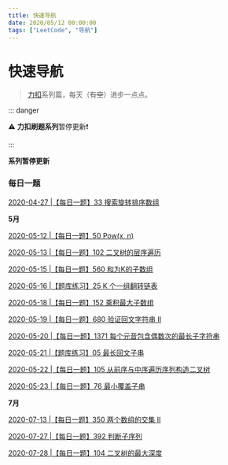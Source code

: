 ```yaml
---
title: 快速导航
date: 2020/05/12 00:00:00
tags: ["LeetCode", "导航"]
---
```


# 快速导航

<ClientOnly>
  <display-bar :displayData="$frontmatter"></display-bar>
</ClientOnly>

> [力扣](https://leetcode-cn.com/)系列篇，每天（~~有空~~）进步一点点。

::: danger

⚠️  **力扣刷题系列**暂停更新❗️

:::

**系列暂停更新**

### 每日一题

<a href="/blog/leetcode/js/exercises-33.html" target="_blank">2020-04-27 |【每日一题】33 搜索旋转排序数组</a>

**5月**

<a href="/blog/leetcode/js/exercises-50.html" target="_blank">2020-05-12 |【每日一题】50 Pow(x, n)</a>

<a href="/blog/leetcode/js/exercises-102.html" target="_blank">2020-05-13 |【每日一题】102 二叉树的层序遍历</a>

<a href="/blog/leetcode/js/exercises-560.html" target="_blank">2020-05-15 |【每日一题】560 和为K的子数组</a>

<a href="/blog/leetcode/js/exercises-25.html" target="_blank">2020-05-16 |【题库练习】25 K 个一组翻转链表</a>

<a href="/blog/leetcode/js/exercises-152.html" target="_blank">2020-05-18 |【每日一题】152 乘积最大子数组</a>

<a href="/blog/leetcode/js/exercises-680.html" target="_blank">2020-05-19 |【每日一题】680 验证回文字符串 Ⅱ</a>

<a href="/blog/leetcode/js/exercises-1371.html" target="_blank">2020-05-20 |【每日一题】1371 每个元音包含偶数次的最长子字符串</a>

<a href="/blog/leetcode/js/exercises-05.html" target="_blank">2020-05-21 |【题库练习】05 最长回文子串</a>

<a href="/blog/leetcode/js/exercises-105.html" target="_blank">2020-05-22 |【每日一题】105 从前序与中序遍历序列构造二叉树</a>

<a href="/blog/leetcode/js/exercises-76.html" target="_blank">2020-05-23 |【每日一题】76 最小覆盖子串</a>

**7月**

<a href="/blog/leetcode/js/exercises-350.html" target="_blank">2020-07-13 |【每日一题】350 两个数组的交集 II</a>

<a href="/blog/leetcode/js/exercises-392.html" target="_blank">2020-07-27 |【每日一题】392 判断子序列</a>

<a href="/blog/leetcode/js/exercises-104.html" target="_blank">2020-07-28 |【每日一题】104 二叉树的最大深度</a>



